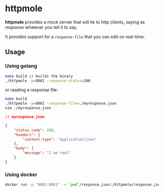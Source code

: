 # httpmole

**httpmole** provides a mock server that will lie to http clients, saying as response whatever you tell it to say.

It provides support for a `response-file` that you can edit on real-time.

## Usage

### Using golang

```bash
make build // builds the binary
./httpmole -p=8082 -response-status=200
```

or reading a response file:

```bash
make build
./httpmole -p=8082 -response-file=./myresponse.json
vim ./myresponse.json
```

```json
// myresponse.json

{
    "status_code": 200,
    "headers": {
        "content-type": "application/json"
    },
    "body": {
        "message": "I am real"
    }
}
```

### Using docker

```bash
docker run -p "8081:8081" -v `pwd`/response.json:/httpmole/response.json -response-file=/httpmole/response.json
```
